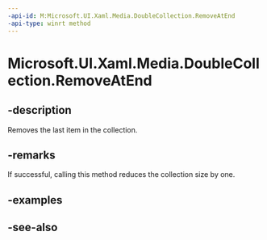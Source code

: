 ```yaml
---
-api-id: M:Microsoft.UI.Xaml.Media.DoubleCollection.RemoveAtEnd
-api-type: winrt method
---
```


<!-- Method syntax
public void RemoveAtEnd()
-->

# Microsoft.UI.Xaml.Media.DoubleCollection.RemoveAtEnd

## -description
Removes the last item in the collection.

## -remarks
If successful, calling this method reduces the collection size by one.

## -examples

## -see-also
